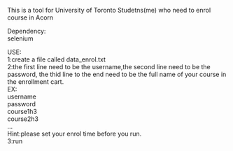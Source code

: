 This is a tool for University of Toronto Studetns(me) who need to enrol course in Acorn<br/>


Dependency:<br/>
selenium<br/>


USE:<br/>
1:create a file called data_enrol.txt<br/>
2:the first line need to be the username,the second line need to be the
password, the thid line to the end need to be the full name of your course
in the enrollment cart.<br/>
EX:<br/>
username<br/>
password<br/>
course1h3<br/>
course2h3<br/>
...<br/>
Hint:please set your enrol time before you run.<br/>
3:run<br/>
